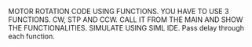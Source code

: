 MOTOR ROTATION CODE USING FUNCTIONS. YOU HAVE TO USE 3 FUNCTIONS. CW, 
STP AND CCW. CALL IT FROM THE MAIN AND SHOW THE FUNCTIONALITIES. 
SIMULATE USING SIML IDE.
Pass delay through each function.

